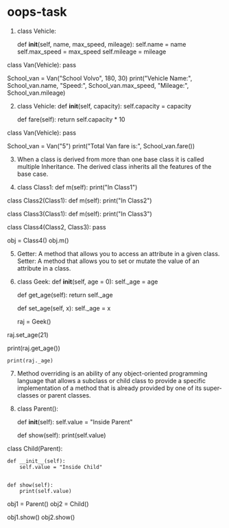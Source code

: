 # oops-task

1. class Vehicle:

    def __init__(self, name, max_speed, mileage):
        self.name = name
        self.max_speed = max_speed
        self.mileage = mileage

class Van(Vehicle):
    pass

School_van = Van("School Volvo", 180, 30)
print("Vehicle Name:", School_van.name, "Speed:", School_van.max_speed, "Mileage:", School_van.mileage)


2. class Vehicle:
    def __init__(self, capacity):
        self.capacity = capacity

    def fare(self):
        return self.capacity * 10

class Van(Vehicle):
    pass

School_van = Van("5")
print("Total Van fare is:", School_van.fare())


3. When a class is derived from more than one base class it is called multiple Inheritance. The derived class inherits all the features of the base case.


4. class Class1:
	def m(self):
		print("In Class1")
	
class Class2(Class1):
	def m(self):
		print("In Class2")

class Class3(Class1):
	def m(self):
		print("In Class3")
		
class Class4(Class2, Class3):
	pass
	
obj = Class4()
obj.m()



5. Getter: A method that allows you to access an attribute in a given class. 
Setter: A method that allows you to set or mutate the value of an attribute in a class.



6. class Geek:
    def __init__(self, age = 0):
         self._age = age
      
    def get_age(self):
        return self._age
      
    def set_age(self, x):
        self._age = x
  
     raj = Geek()
  
 raj.set_age(21)
  
 print(raj.get_age())
  
    print(raj._age)


7. Method overriding is an ability of any object-oriented programming language that allows a subclass or child class to provide a specific implementation of a method that is already provided by one of its super-classes or parent classes.



8. class Parent():
	
	
	def __init__(self):
		self.value = "Inside Parent"
		
	
	def show(self):
		print(self.value)
		

class Child(Parent):
	
	
	def __init__(self):
		self.value = "Inside Child"
		
	
	def show(self):
		print(self.value)
		
		
obj1 = Parent()
obj2 = Child()

obj1.show()
obj2.show()
